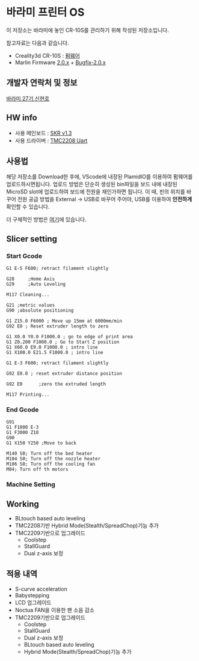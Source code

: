 ﻿# 바라미 프린터 OS

이 저장소는 바라미에 놓인 CR-10S를 관리하기 위해 작성된 저장소입니다.

참고자료는 다음과 같습니다.
- Creality3d CR-10S : [펌웨어](https://www.creality3d.cn/download/firmware_c0001/2.html)
- Marlin Firmware [2.0.x](https://github.com/MarlinFirmware/Marlin) + [Bugfix-2.0.x](https://github.com/MarlinFirmware/Marlin/tree/bugfix-2.0.x)

## 개발자 연락처 및 정보
[바라미 27기 신현호](https://tanukimong.github.io/online-cv)

## HW info
- 사용 메인보드 : [SKR v1.3](https://github.com/bigtreetech/BIGTREETECH-SKR-V1.3)
- 사용 드라이버 : [TMC2208 Uart](https://ko.aliexpress.com/item/33012212082.html)

## 사용법
해당 저장소를 Download한 후에, VScode에 내장된 PlamidIO를 이용하여 펌웨어를 업로드하시면됩니다.
업로드 방법은 단순히 생성된 bin파일을 보드 내에 내장된 MicroSD slot에 업로드하여 보드에 전원을 재인가하면 됩니다.
이 때, 핀의 위치를 바꾸어 전원 공급 방법을 External -> USB로 바꾸어 주어야, USB를 이용하여 **안전하게** 확인할 수 있습니다.

더 구체적인 방법은 [여기](https://youtu.be/oaXfXkPYHpw?t=144)에 있습니다.

## Slicer setting

### Start Gcode
~~~
G1 E-5 F600; retract filament slightly

G28	    ;Home Axis
G29	    ;Auto Leveling

M117 Cleaning...

G21 ;metric values
G90 ;absolute positioning

G1 Z15.0 F6000 ; Move up 15mm at 6000mm/min 
G92 E0 ; Reset extruder length to zero

G1 X0.0 Y0.0 F1000.0 ; go to edge of print area
G1 Z0.200 F1000.0 ; Go to Start Z position
G1 X60.0 E9.0 F1000.0 ; intro line
G1 X100.0 E21.5 F1000.0 ; intro line

G1 E-3 F600; retract filament slightly

G92 E0.0 ; reset extruder distance position

G92 E0      ;zero the extruded length

M117 Printing...
~~~

### End Gcode
~~~
G91
G1 F1800 E-3
G1 F3000 Z10
G90
G1 X150 Y250 ;Move to back

M140 S0; Turn off the bed heater
M104 S0; Turn off the nozzle heater
M106 S0; Turn off the cooling fan
M84; Turn off th motors
~~~

### Machine Setting
## Working
- BLtouch based auto leveling
- TMC2208기반 Hybrid Mode(Stealth/SpreadChop)기능 추가
- TMC2209기반으로 업그레이드
  - Coolstep
  - StallGuard
  - Dual z-axis 보정

## 적용 내역
- S-curve acceleration
- Babystepping
- LCD 업그레이드
- Noctua FAN을 이용한 팬 소음 감소
- TMC2209기반으로 업그레이드
  - Coolstep
  - StallGuard
  - Dual z-axis 보정
  - BLtouch based auto leveling
  - Hybrid Mode(Stealth/SpreadChop)기능 추가
